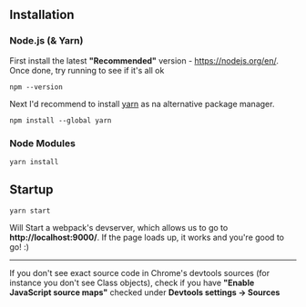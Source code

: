 ## Installation
### Node.js (& Yarn)
First install the latest **"Recommended"** version - https://nodejs.org/en/. Once done, try running to see if it's all ok
    
    npm --version


Next I'd recommend to install [yarn](https://classic.yarnpkg.com/en/docs/install/#windows-stable) as na alternative package manager.

    npm install --global yarn


### Node Modules

    yarn install



## Startup

    yarn start

Will Start a webpack's devserver, which allows us to go to **http://localhost:9000/**. If the page loads up, it works and you're good to go! :)

---

If you don't see exact source code in Chrome's devtools sources (for instance you don't see Class objects), check if you have **"Enable JavaScript source maps"** checked under **Devtools settings -> Sources**

